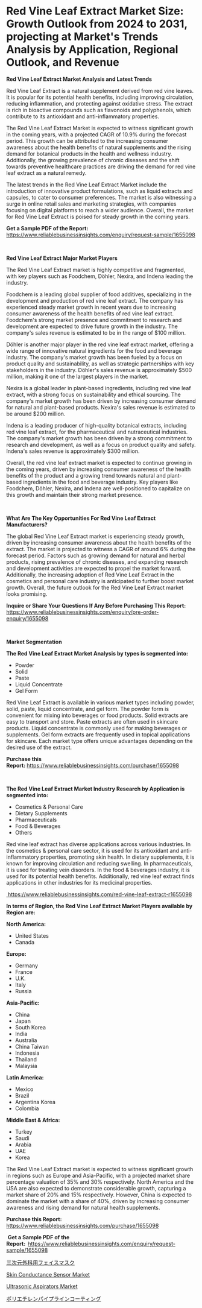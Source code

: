 <p><h1>Red Vine Leaf Extract Market Size: Growth Outlook from 2024 to 2031, projecting at Market's Trends Analysis by Application, Regional Outlook, and Revenue</h1></p><p><strong>Red Vine Leaf Extract Market Analysis and Latest Trends</strong></p>
<p><p>Red Vine Leaf Extract is a natural supplement derived from red vine leaves. It is popular for its potential health benefits, including improving circulation, reducing inflammation, and protecting against oxidative stress. The extract is rich in bioactive compounds such as flavonoids and polyphenols, which contribute to its antioxidant and anti-inflammatory properties.</p><p>The Red Vine Leaf Extract Market is expected to witness significant growth in the coming years, with a projected CAGR of 10.9% during the forecast period. This growth can be attributed to the increasing consumer awareness about the health benefits of natural supplements and the rising demand for botanical products in the health and wellness industry. Additionally, the growing prevalence of chronic diseases and the shift towards preventive healthcare practices are driving the demand for red vine leaf extract as a natural remedy.</p><p>The latest trends in the Red Vine Leaf Extract Market include the introduction of innovative product formulations, such as liquid extracts and capsules, to cater to consumer preferences. The market is also witnessing a surge in online retail sales and marketing strategies, with companies focusing on digital platforms to reach a wider audience. Overall, the market for Red Vine Leaf Extract is poised for steady growth in the coming years.</p></p>
<p><strong>Get a Sample PDF of the Report:&nbsp;</strong> <a href="https://www.reliablebusinessinsights.com/enquiry/request-sample/1655098">https://www.reliablebusinessinsights.com/enquiry/request-sample/1655098</a></p>
<p>&nbsp;</p>
<p><strong>Red Vine Leaf Extract Major Market Players</strong></p>
<p><p>The Red Vine Leaf Extract market is highly competitive and fragmented, with key players such as Foodchem, Döhler, Nexira, and Indena leading the industry. </p><p>Foodchem is a leading global supplier of food additives, specializing in the development and production of red vine leaf extract. The company has experienced steady market growth in recent years due to increasing consumer awareness of the health benefits of red vine leaf extract. Foodchem's strong market presence and commitment to research and development are expected to drive future growth in the industry. The company's sales revenue is estimated to be in the range of $100 million.</p><p>Döhler is another major player in the red vine leaf extract market, offering a wide range of innovative natural ingredients for the food and beverage industry. The company's market growth has been fueled by a focus on product quality and sustainability, as well as strategic partnerships with key stakeholders in the industry. Döhler's sales revenue is approximately $500 million, making it one of the largest players in the market.</p><p>Nexira is a global leader in plant-based ingredients, including red vine leaf extract, with a strong focus on sustainability and ethical sourcing. The company's market growth has been driven by increasing consumer demand for natural and plant-based products. Nexira's sales revenue is estimated to be around $200 million.</p><p>Indena is a leading producer of high-quality botanical extracts, including red vine leaf extract, for the pharmaceutical and nutraceutical industries. The company's market growth has been driven by a strong commitment to research and development, as well as a focus on product quality and safety. Indena's sales revenue is approximately $300 million.</p><p>Overall, the red vine leaf extract market is expected to continue growing in the coming years, driven by increasing consumer awareness of the health benefits of the product and a growing trend towards natural and plant-based ingredients in the food and beverage industry. Key players like Foodchem, Döhler, Nexira, and Indena are well-positioned to capitalize on this growth and maintain their strong market presence.</p></p>
<p>&nbsp;</p>
<p><strong>What Are The Key Opportunities For Red Vine Leaf Extract Manufacturers?</strong></p>
<p><p>The global Red Vine Leaf Extract market is experiencing steady growth, driven by increasing consumer awareness about the health benefits of the extract. The market is projected to witness a CAGR of around 6% during the forecast period. Factors such as growing demand for natural and herbal products, rising prevalence of chronic diseases, and expanding research and development activities are expected to propel the market forward. Additionally, the increasing adoption of Red Vine Leaf Extract in the cosmetics and personal care industry is anticipated to further boost market growth. Overall, the future outlook for the Red Vine Leaf Extract market looks promising.</p></p>
<p><strong>Inquire or Share Your Questions If Any Before Purchasing This Report:</strong> <a href="https://www.reliablebusinessinsights.com/enquiry/pre-order-enquiry/1655098">https://www.reliablebusinessinsights.com/enquiry/pre-order-enquiry/1655098</a></p>
<p>&nbsp;</p>
<p><strong>Market Segmentation</strong></p>
<p><strong>The Red Vine Leaf Extract Market Analysis by types is segmented into:</strong></p>
<p><ul><li>Powder</li><li>Solid</li><li>Paste</li><li>Liquid Concentrate</li><li>Gel Form</li></ul></p>
<p><p>Red Vine Leaf Extract is available in various market types including powder, solid, paste, liquid concentrate, and gel form. The powder form is convenient for mixing into beverages or food products. Solid extracts are easy to transport and store. Paste extracts are often used in skincare products. Liquid concentrate is commonly used for making beverages or supplements. Gel form extracts are frequently used in topical applications for skincare. Each market type offers unique advantages depending on the desired use of the extract.</p></p>
<p><strong>Purchase this Report:&nbsp;</strong><a href="https://www.reliablebusinessinsights.com/purchase/1655098">https://www.reliablebusinessinsights.com/purchase/1655098</a></p>
<p>&nbsp;</p>
<p><strong>The Red Vine Leaf Extract Market Industry Research by Application is segmented into:</strong></p>
<p><ul><li>Cosmetics & Personal Care</li><li>Dietary Supplements</li><li>Pharmaceuticals</li><li>Food & Beverages</li><li>Others</li></ul></p>
<p><p>Red vine leaf extract has diverse applications across various industries. In the cosmetics & personal care sector, it is used for its antioxidant and anti-inflammatory properties, promoting skin health. In dietary supplements, it is known for improving circulation and reducing swelling. In pharmaceuticals, it is used for treating vein disorders. In the food & beverages industry, it is used for its potential health benefits. Additionally, red vine leaf extract finds applications in other industries for its medicinal properties.</p></p>
<p><a href="https://www.reliablebusinessinsights.com/red-vine-leaf-extract-r1655098">&nbsp;https://www.reliablebusinessinsights.com/red-vine-leaf-extract-r1655098</a></p>
<p><strong>In terms of Region, the Red Vine Leaf Extract Market Players available by Region are:</strong></p>
<p>
    <p> <strong> North America: </strong>
        <ul>
            <li>United States</li>
            <li>Canada</li>
        </ul>
        </p> 
    <p> <strong> Europe: </strong>
        <ul>
            <li>Germany</li>
            <li>France</li>
            <li>U.K.</li>
            <li>Italy</li>
            <li>Russia</li>
        </ul>
        </p> 
    <p> <strong> Asia-Pacific: </strong>
        <ul>
            <li>China</li>
            <li>Japan</li>
            <li>South Korea</li>
            <li>India</li>
            <li>Australia</li>
            <li>China Taiwan</li>
            <li>Indonesia</li>
            <li>Thailand</li>
            <li>Malaysia</li>
        </ul>
        </p> 
    <p> <strong> Latin America: </strong>
        <ul>
            <li>Mexico</li>
            <li>Brazil</li>
            <li>Argentina Korea</li>
            <li>Colombia</li>
        </ul>
        </p> 
    <p> <strong> Middle East & Africa: </strong>
        <ul>
            <li>Turkey</li>
            <li>Saudi</li>
            <li>Arabia</li>
            <li>UAE</li>
            <li>Korea</li>
        </ul>
    </p>
    </p>
<p><p>The Red Vine Leaf Extract market is expected to witness significant growth in regions such as Europe and Asia-Pacific, with a projected market share percentage valuation of 35% and 30% respectively. North America and the USA are also expected to demonstrate considerable growth, capturing a market share of 20% and 15% respectively. However, China is expected to dominate the market with a share of 40%, driven by increasing consumer awareness and rising demand for natural health supplements.</p></p>
<p><strong>Purchase this Report: </strong><a href="https://www.reliablebusinessinsights.com/purchase/1655098">https://www.reliablebusinessinsights.com/purchase/1655098</a></p>
<p>&nbsp;<strong>Get a Sample PDF of the Report:&nbsp;&nbsp;</strong><a href="https://www.reliablebusinessinsights.com/enquiry/request-sample/1655098">https://www.reliablebusinessinsights.com/enquiry/request-sample/1655098</a></p>
<p><strong></strong></p>
<p><p><a href="https://github.com/DayanaRunolfsdottir/Market-Research-Report-List-1/blob/main/4434475174867.md">三次元外科用フェイスマスク</a></p><p><a href="https://github.com/khadijahesham19/Market-Research-Report-List-1/blob/main/skin-conductance-sensor-market.md">Skin Conductance Sensor Market</a></p><p><a href="https://github.com/suitykhatun12/Market-Research-Report-List-1/blob/main/ultrasonic-aspirators-market.md">Ultrasonic Aspirators Market</a></p><p><a href="https://github.com/VinceMarvin1/Market-Research-Report-List-2/blob/main/8923607174866.md">ポリエチレンパイプラインコーティング</a></p></p>